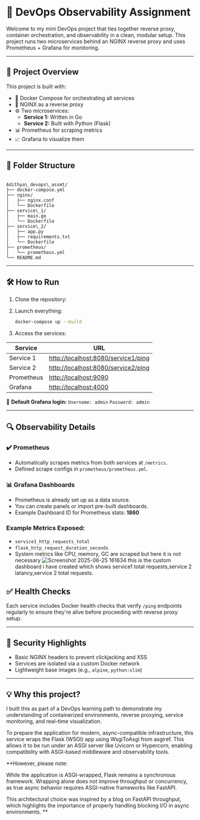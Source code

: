 

# 🚀 DevOps Observability Assignment 

Welcome to my mini DevOps project that ties together reverse proxy, container orchestration, and observability in a clean, modular setup. This project runs two microservices behind an NGINX reverse proxy and uses Prometheus + Grafana for monitoring.

---

## 📁 Project Overview

This project is built with:

- 🐳 Docker Compose for orchestrating all services  
- 🔀 NGINX as a reverse proxy  
- ⚙️ Two microservices:
  - **Service 1:** Written in Go
  - **Service 2:** Built with Python (Flask)
- 📊 Prometheus for scraping metrics
- 📈 Grafana to visualize them

---

## 🔧 Folder Structure

```

Adithya\_devops\_assmt/
├── docker-compose.yml
├── nginx/
│   ├── nginx.conf
│   └── Dockerfile
├── service\_1/
│   ├── main.go
│   └── Dockerfile
├── service\_2/
│   ├── app.py
│   ├── requirements.txt
│   └── Dockerfile
├── prometheus/
│   └── prometheus.yml
└── README.md

````

---

## 🛠️ How to Run

1. Clone the repository:
  

2. Launch everything:

   ```bash
   docker-compose up --build
   ```

3. Access the services:

| Service    | URL                                                                        |
| ---------- | -------------------------------------------------------------------------- |
| Service 1  | [http://localhost:8080/service1/ping](http://localhost:8080/service1/ping) |
| Service 2  | [http://localhost:8080/service2/ping](http://localhost:8080/service2/ping) |
| Prometheus | [http://localhost:9090](http://localhost:9090)                             |
| Grafana    | [http://localhost:4000](http://localhost:4000)                             |

🧠 **Default Grafana login:**
`Username: admin`
`Password: admin`

---

## 🔍 Observability Details

### ✔️ Prometheus

* Automatically scrapes metrics from both services at `/metrics`.
* Defined scrape configs in `prometheus/prometheus.yml`.

### 📊 Grafana Dashboards

* Prometheus is already set up as a data source.
* You can create panels or import pre-built dashboards.
* Example Dashboard ID for Prometheus stats: **1860**

### Example Metrics Exposed:

* `service1_http_requests_total`
* `flask_http_request_duration_seconds`
* System metrics like CPU, memory, GC are scraped but here it is not necessary 
![Screenshot 2025-06-25 161634](https://github.com/user-attachments/assets/75998b3b-04cd-4823-a97b-8705c396d88c)
this is the custom dashboard i have created 
which shows service1 total requests,service 2 latancy,service 2 total requests.





## ✅ Health Checks

Each service includes Docker health checks that verify `/ping` endpoints regularly to ensure they're alive before proceeding with reverse proxy setup.

---

## 🔐 Security Highlights

* Basic NGINX headers to prevent clickjacking and XSS
* Services are isolated via a custom Docker network
* Lightweight base images (e.g., `alpine`, `python:slim`)

---

## 💡 Why this project?

I built this as part of a DevOps learning path to demonstrate my understanding of containerized environments, reverse proxying, service monitoring, and real-time visualization.

To prepare the application for modern, async-compatible infrastructure, this service wraps the Flask (WSGI) app using WsgiToAsgi from asgiref. This allows it to be run under an ASGI server like Uvicorn or Hypercorn, enabling compatibility with ASGI-based middleware and observability tools.

**However, please note:

While the application is ASGI-wrapped, Flask remains a synchronous framework. Wrapping alone does not improve throughput or concurrency, as true async behavior requires ASGI-native frameworks like FastAPI.

This architectural choice was inspired by a blog on FastAPI throughput, which highlights the importance of properly handling blocking I/O in async environments.
**





